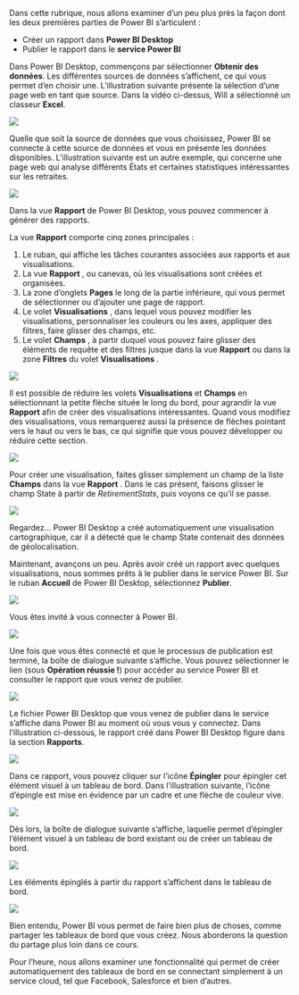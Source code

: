 Dans cette rubrique, nous allons examiner d’un peu plus près la façon dont les deux premières parties de Power BI s’articulent :

* Créer un rapport dans **Power BI Desktop**
* Publier le rapport dans le **service Power BI**

Dans Power BI Desktop, commençons par sélectionner **Obtenir des données**. Les différentes sources de données s’affichent, ce qui vous permet d’en choisir une. L’illustration suivante présente la sélection d’une page web en tant que source. Dans la vidéo ci-dessus, Will a sélectionné un classeur **Excel**.

![](media/0-2-get-started-power-bi-desktop/c0a2_1.png)

Quelle que soit la source de données que vous choisissez, Power BI se connecte à cette source de données et vous en présente les données disponibles. L’illustration suivante est un autre exemple, qui concerne une page web qui analyse différents États et certaines statistiques intéressantes sur les retraites.

![](media/0-2-get-started-power-bi-desktop/c0a2_2.png)

Dans la vue **Rapport** de Power BI Desktop, vous pouvez commencer à générer des rapports.

La vue **Rapport** comporte cinq zones principales :

1. Le ruban, qui affiche les tâches courantes associées aux rapports et aux visualisations.
2. La vue **Rapport** , ou canevas, où les visualisations sont créées et organisées.
3. La zone d’onglets **Pages** le long de la partie inférieure, qui vous permet de sélectionner ou d’ajouter une page de rapport.
4. Le volet **Visualisations** , dans lequel vous pouvez modifier les visualisations, personnaliser les couleurs ou les axes, appliquer des filtres, faire glisser des champs, etc.
5. Le volet **Champs** , à partir duquel vous pouvez faire glisser des éléments de requête et des filtres jusque dans la vue **Rapport** ou dans la zone **Filtres** du volet **Visualisations** .

![](media/0-2-get-started-power-bi-desktop/c0a2_3.png)

Il est possible de réduire les volets **Visualisations** et **Champs** en sélectionnant la petite flèche située le long du bord, pour agrandir la vue **Rapport** afin de créer des visualisations intéressantes. Quand vous modifiez des visualisations, vous remarquerez aussi la présence de flèches pointant vers le haut ou vers le bas, ce qui signifie que vous pouvez développer ou réduire cette section.

![](media/0-2-get-started-power-bi-desktop/c0a2_4.png)

Pour créer une visualisation, faites glisser simplement un champ de la liste **Champs** dans la vue **Rapport** . Dans le cas présent, faisons glisser le champ State à partir de *RetirementStats*, puis voyons ce qu’il se passe.

![](media/0-2-get-started-power-bi-desktop/c0a2_5.png)

Regardez... Power BI Desktop a créé automatiquement une visualisation cartographique, car il a détecté que le champ State contenait des données de géolocalisation.

Maintenant, avançons un peu. Après avoir créé un rapport avec quelques visualisations, nous sommes prêts à le publier dans le service Power BI. Sur le ruban **Accueil** de Power BI Desktop, sélectionnez **Publier**.

![](media/0-2-get-started-power-bi-desktop/c0a2_6.png)

Vous êtes invité à vous connecter à Power BI.

![](media/0-2-get-started-power-bi-desktop/c0a2_7.png)

Une fois que vous êtes connecté et que le processus de publication est terminé, la boîte de dialogue suivante s’affiche. Vous pouvez sélectionner le lien (sous **Opération réussie !**) pour accéder au service Power BI et consulter le rapport que vous venez de publier.

![](media/0-2-get-started-power-bi-desktop/c0a2_8.png)

Le fichier Power BI Desktop que vous venez de publier dans le service s’affiche dans Power BI au moment où vous vous y connectez. Dans l’illustration ci-dessous, le rapport créé dans Power BI Desktop figure dans la section **Rapports**.

![](media/0-2-get-started-power-bi-desktop/c0a2_9.png)

Dans ce rapport, vous pouvez cliquer sur l’icône **Épingler** pour épingler cet élément visuel à un tableau de bord. Dans l’illustration suivante, l’icône d’épingle est mise en évidence par un cadre et une flèche de couleur vive.

![](media/0-2-get-started-power-bi-desktop/c0a2_10.png)

Dès lors, la boîte de dialogue suivante s’affiche, laquelle permet d’épingler l’élément visuel à un tableau de bord existant ou de créer un tableau de bord.

![](media/0-2-get-started-power-bi-desktop/c0a2_11.png)

Les éléments épinglés à partir du rapport s’affichent dans le tableau de bord.

![](media/0-2-get-started-power-bi-desktop/c0a2_12.png)

Bien entendu, Power BI vous permet de faire bien plus de choses, comme partager les tableaux de bord que vous créez. Nous aborderons la question du partage plus loin dans ce cours.

Pour l’heure, nous allons examiner une fonctionnalité qui permet de créer automatiquement des tableaux de bord en se connectant simplement à un service cloud, tel que Facebook, Salesforce et bien d’autres.

